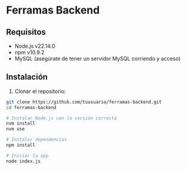 # Ferramas Backend

## Requisitos

- Node.js v22.14.0
- npm v10.9.2
- MySQL (asegúrate de tener un servidor MySQL corriendo y acceso)

## Instalación

1. Clonar el repositorio:

```bash
git clone https://github.com/tuusuario/ferramas-backend.git
cd ferramas-backend

# Instalar Node.js con la versión correcta
nvm install
nvm use

# Instalar dependencias
npm install

# Iniciar la app
node index.js
